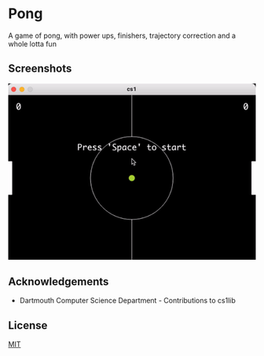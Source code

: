 # Pong

A game of pong, with power ups, finishers, trajectory correction and a whole lotta fun

## Screenshots

![App Screenshot](images/workingmodel.gif)

  
## Acknowledgements

 - Dartmouth Computer Science Department - Contributions to cs1lib

  
## License

[MIT](https://choosealicense.com/licenses/mit/)

  
